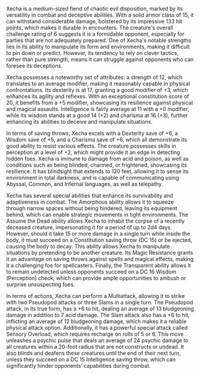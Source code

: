 Xecha is a medium-sized fiend of chaotic evil disposition, marked by its versatility in combat and deceptive abilities. With a solid armor class of 15, it can withstand considerable damage, bolstered by its impressive 133 hit points, which makes it durable in encounters. The creature's overall challenge rating of 6 suggests it is a formidable opponent, especially for parties that are not adequately prepared. One of Xecha's notable strengths lies in its ability to manipulate its form and environments, making it difficult to pin down or predict. However, its tendency to rely on clever tactics, rather than pure strength, means it can struggle against opponents who can foresee its deceptions.

Xecha possesses a noteworthy set of attributes: a strength of 12, which translates to an average modifier, making it reasonably capable in physical confrontations. Its dexterity is at 17, granting a good modifier of +3, which enhances its agility and reflexes. With an exceptional constitution score of 20, it benefits from a +5 modifier, showcasing its resilience against physical and magical assaults. Intelligence is fairly average at 11 with a +0 modifier, while its wisdom stands at a good 14 (+2) and charisma at 16 (+3), further enhancing its abilities to deceive and manipulate situations. 

In terms of saving throws, Xecha excels with a Dexterity save of +6, a Wisdom save of +5, and a Charisma save of +6, which all demonstrate its good ability to resist various effects. The creature possesses skills in perception at a level of +2, which might provide it an edge in detecting hidden foes. Xecha is immune to damage from acid and poison, as well as conditions such as being blinded, charmed, or frightened, showcasing its resilience. It has blindsight that extends to 120 feet, allowing it to sense its environment in total darkness, and is capable of communicating using Abyssal, Common, and Infernal languages, as well as telepathy.

Xecha has several special abilities that enhance its survivability and adaptiveness in combat. The Amorphous ability allows it to squeeze through narrow spaces without being hindered, leaving its equipment behind, which can enable strategic movements in tight environments. The Assume the Dead ability allows Xecha to inhabit the corpse of a recently deceased creature, impersonating it for a period of up to 2d4 days. However, should it take 15 or more damage in a single turn while inside the body, it must succeed on a Constitution saving throw (DC 15) or be ejected, causing the body to decay. This ability allows Xecha to manipulate situations by pretending to be another creature. Its Magic Resistance grants it an advantage on saving throws against spells and magical effects, making it a challenging foe for spellcasters. Finally, the Transparent ability allows it to remain undetected unless opponents succeed on a DC 16 Wisdom (Perception) check, which can provide ample opportunities to ambush or surprise unsuspecting foes.

In terms of actions, Xecha can perform a Multiattack, allowing it to strike with two Pseudopod attacks or three Slams in a single turn. The Pseudopod attack, in its true form, has a +6 to hit, dealing an average of 13 bludgeoning damage in addition to 7 acid damage. The Slam attack also has a +6 to hit, inflicting an average of 12 bludgeoning damage, which makes it a reliable physical attack option. Additionally, it has a powerful special attack called Sensory Overload, which requires recharge on rolls of 5 or 6. This move unleashes a psychic pulse that deals an average of 24 psychic damage to all creatures within a 20-foot radius that are not constructs or undead. It also blinds and deafens these creatures until the end of their next turn, unless they succeed on a DC 15 Intelligence saving throw, which can significantly hinder opponents’ capabilities during combat.